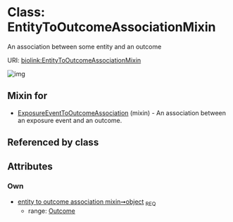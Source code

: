 
# Class: EntityToOutcomeAssociationMixin


An association between some entity and an outcome

URI: [biolink:EntityToOutcomeAssociationMixin](https://w3id.org/biolink/vocab/EntityToOutcomeAssociationMixin)


![img](http://yuml.me/diagram/nofunky;dir:TB/class/[Outcome],[Outcome]<object%201..1-++[EntityToOutcomeAssociationMixin],[ExposureEventToOutcomeAssociation]uses%20-.->[EntityToOutcomeAssociationMixin],[ExposureEventToOutcomeAssociation])

## Mixin for

 * [ExposureEventToOutcomeAssociation](ExposureEventToOutcomeAssociation.md) (mixin)  - An association between an exposure event and an outcome.

## Referenced by class


## Attributes


### Own

 * [entity to outcome association mixin➞object](entity_to_outcome_association_mixin_object.md)  <sub>REQ</sub>
    * range: [Outcome](Outcome.md)
